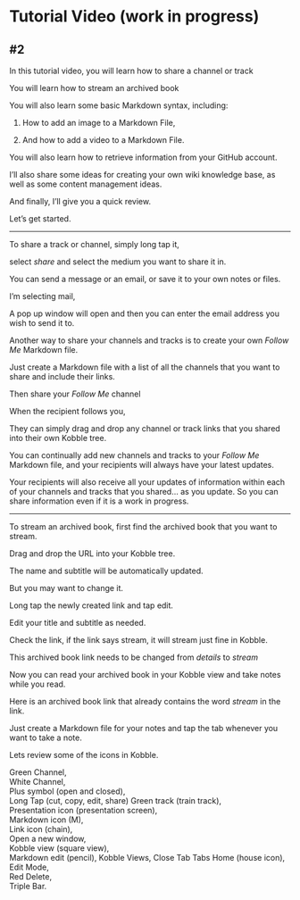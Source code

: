 # Tutorial  Video (work in progress)
## #2

In this tutorial video, you will learn how to share a channel or track

You will learn how to stream an archived book

You will also learn some basic Markdown syntax, including:

1. How to add an image to a Markdown File,

2. And how to add a video to a Markdown File.  

You will also learn how to retrieve information from your GitHub account.

I’ll also share some ideas for creating your own wiki knowledge base, as well as some content management ideas.

And finally, I’ll give you a quick review.

Let’s get started.

***

To share a track or channel, simply long tap it, 

select *share* and select the medium you want to share it in. 

You can send a message or an email, or save it to your own notes or files.

I’m selecting mail,  

A pop up window will open and then you can enter the email address you wish to send it to.

Another way to share your channels and tracks is to create your own *Follow Me* Markdown file.

Just create a Markdown file with a list of all the channels that you want to share and include their links.

Then share your *Follow Me* channel

When the recipient follows you,

They can simply drag and drop any channel or track links that you shared into their own Kobble tree.

You can continually add new channels and tracks to your *Follow Me* Markdown file, and your recipients will always have your latest updates.

Your recipients will also receive all your updates of information within each of your channels and tracks that you shared... as you update. So you can share information even if it is a work in progress.

***

To stream an archived book, first find the archived book that you want to stream. 

Drag and drop the URL into your Kobble tree.

The name and subtitle will be automatically updated.

But you may want to change it.

Long tap the newly created link and tap edit.

Edit your title and subtitle as needed.

Check the link, if the link says stream, it will stream just fine in Kobble.

This archived book link needs to be changed from *details* to *stream*

Now you can read your archived book in your Kobble view and take notes while you read.

Here is an archived book link that already contains the word *stream* in the link.

Just create a Markdown file for your notes and tap the tab whenever you want to take a note.




Lets review some of the icons in Kobble. 

Green Channel,  
White Channel,  
Plus symbol (open and closed),  
Long Tap (cut, copy, edit, share)
Green track (train track),  
Presentation icon (presentation screen),  
Markdown icon (M),  
Link icon (chain),  
Open a new window,  
Kobble view (square view),  
Markdown edit (pencil),
Kobble Views,
Close Tab
Tabs
Home (house icon),  
Edit Mode,  
Red Delete,  
Triple Bar. 